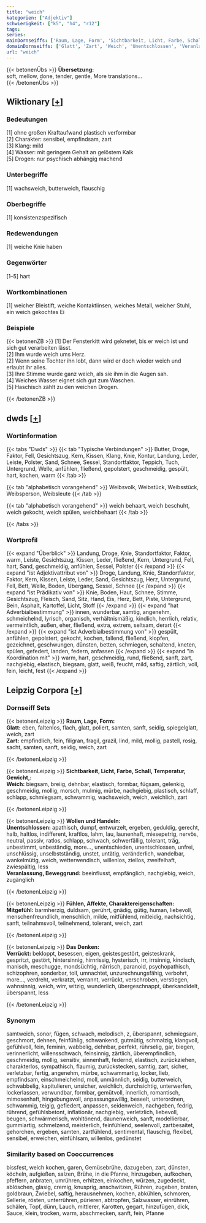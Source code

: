 ```yaml
---
title: "weich"
kategorien: ["Adjektiv"]
schwierigkeit: ["k5", "h4", "r12"]
tags:
series:
mainDornseiffs: ['Raum, Lage, Form', 'Sichtbarkeit, Licht, Farbe, Schall, Temperatur, Gewicht,', 'Wollen und Handeln', 'Fühlen, Affekte, Charaktereigenschaften', 'Das Denken']
domainDornseiffs: ['Glatt', 'Zart', 'Weich', 'Unentschlossen', 'Veranlassung, Beweggrund', 'Mitgefühl', 'Verrückt']
url: "weich"
---
```


{{< betonenÜbs >}}
**Übersetzung:**  
soft, mellow, done, tender, gentle, More translations...  
{{< /betonenÜbs >}}

## Wiktionary [[+](https://de.wiktionary.org/wiki/weich)]

### Bedeutungen
[1] ohne großen Kraftaufwand plastisch verformbar  
[2] Charakter: sensibel, empfindsam, zart  
[3] Klang: mild  
[4] Wasser: mit geringem Gehalt an gelöstem Kalk  
[5] Drogen: nur psychisch abhängig machend  

### Unterbegriffe
[1] wachsweich, butterweich, flauschig  

### Oberbegriffe
[1] konsistenzspezifisch  

### Redewendungen
[1] weiche Knie haben  

### Gegenwörter
[1–5] hart  

### Wortkombinationen
[1] weicher Bleistift, weiche Kontaktlinsen, weiches Metall, weicher Stuhl, ein weich gekochtes Ei  

### Beispiele
{{< betonenZB >}}
[1] Der Fensterkitt wird geknetet, bis er weich ist und sich gut verarbeiten lässt.  
[2] Ihm wurde weich ums Herz.  
[2] Wenn seine Tochter ihn lobt, dann wird er doch wieder weich und erlaubt ihr alles.  
[3] Ihre Stimme wurde ganz weich, als sie ihm in die Augen sah.  
[4] Weiches Wasser eignet sich gut zum Waschen.  
[5] Haschisch zählt zu den weichen Drogen.  

{{< /betonenZB >}}


## dwds [[+](https://www.dwds.de/wb/weich)]

### Wortinformation
{{< tabs "Dwds" >}}
{{< tab "Typische Verbindungen" >}}
Butter, Droge, Faktor, Fell, Gesichtszug, Kern, Kissen, Klang, Knie, Kontur, Landung, Leder, Leiste, Polster, Sand, Schnee, Sessel, Standortfaktor, Teppich, Tuch, Untergrund, Welle, anfühlen, fließend, gepolstert, geschmeidig, gespült, hart, kochen, warm
{{< /tab >}}

{{< tab "alphabetisch vorangehend" >}}
Weibsvolk, Weibstück, Weibsstück, Weibsperson, Weibsleute
{{< /tab >}}

{{< tab "alphabetisch vorangehend" >}}
weich behaart, weich beschuht, weich gekocht, weich spülen, weichbehaart
{{< /tab >}}

{{< /tabs >}}

### Wortprofil
{{< expand "Überblick" >}} Landung, Droge, Knie, Standortfaktor, Faktor, warm, Leiste, Gesichtszug, Kissen, Leder, fließend, Kern, Untergrund, Fell, hart, Sand, geschmeidig, anfühlen, Sessel, Polster {{< /expand >}}
{{< expand "ist Adjektivattribut von" >}} Droge, Landung, Knie, Standortfaktor, Faktor, Kern, Kissen, Leiste, Leder, Sand, Gesichtszug, Herz, Untergrund, Fell, Bett, Welle, Boden, Übergang, Sessel, Schnee {{< /expand >}}
{{< expand "ist Prädikativ von" >}} Knie, Boden, Haut, Schnee, Stimme, Gesichtszug, Fleisch, Sand, Sitz, Hand, Eis, Herz, Bett, Piste, Untergrund, Bein, Asphalt, Kartoffel, Licht, Stoff {{< /expand >}}
{{< expand "hat Adverbialbestimmung" >}} innen, wunderbar, samtig, angenehm, schmeichelnd, lyrisch, organisch, verhältnismäßig, kindlich, herrlich, relativ, vermeintlich, außen, eher, fließend, extra, extrem, seltsam, derart {{< /expand >}}
{{< expand "ist Adverbialbestimmung von" >}} gespült, anfühlen, gepolstert, gekocht, kochen, fallend, fließend, klopfen, gezeichnet, geschwungen, dünsten, betten, schmiegen, schaltend, kneten, spülen, gefedert, landen, federn, anfassen {{< /expand >}}
{{< expand "in Koordination mit" >}} warm, hart, geschmeidig, rund, fließend, sanft, zart, nachgiebig, elastisch, biegsam, glatt, weiß, feucht, mild, saftig, zärtlich, voll, fein, leicht, fest {{< /expand >}}

## Leipzig Corpora [[+](https://corpora.uni-leipzig.de/en/res?word=weich&corpusId=deu_newscrawl-public_2018)]

### Dornseiff Sets
{{< betonenLeipzig >}}
**Raum, Lage, Form:**  
**Glatt:** eben, faltenlos, flach, glatt, poliert, samten, sanft, seidig, spiegelglatt, weich, zart  
**Zart:** empfindlich, fein, filigran, fragil, grazil, lind, mild, mollig, pastell, rosig, sacht, samten, sanft, seidig, weich, zart  

{{< /betonenLeipzig >}}


{{< betonenLeipzig >}}
**Sichtbarkeit, Licht, Farbe, Schall, Temperatur, Gewicht,:**  
**Weich:** biegsam, breiig, dehnbar, elastisch, formbar, fügsam, gelenkig, geschmeidig, mollig, morsch, mulmig, mürbe, nachgiebig, plastisch, schlaff, schlapp, schmiegsam, schwammig, wachsweich, weich, weichlich, zart  

{{< /betonenLeipzig >}}


{{< betonenLeipzig >}}
**Wollen und Handeln:**  
**Unentschlossen:** apathisch, dumpf, entwurzelt, ergeben, geduldig, gerecht, halb, haltlos, indifferent, kraftlos, lahm, lau, launenhaft, miesepetrig, nervös, neutral, passiv, ratlos, schlapp, schwach, schwerfällig, tolerant, träg, unbestimmt, unbeständig, more..., unentschieden, unentschlossen, unfrei, unschlüssig, unselbstständig, unstet, untätig, veränderlich, wandelbar, wankelmütig, weich, wetterwendisch, willenlos, ziellos, zweifelhaft, zwiespältig, less  
**Veranlassung, Beweggrund:** beeinflusst, empfänglich, nachgiebig, weich, zugänglich  

{{< /betonenLeipzig >}}


{{< betonenLeipzig >}}
**Fühlen, Affekte, Charaktereigenschaften:**  
**Mitgefühl:** barmherzig, duldsam, gerührt, gnädig, gütig, human, liebevoll, menschenfreundlich, menschlich, milde, mitfühlend, mitleidig, nachsichtig, sanft, teilnahmsvoll, teilnehmend, tolerant, weich, zart  

{{< /betonenLeipzig >}}


{{< betonenLeipzig >}}
**Das Denken:**  
**Verrückt:** bekloppt, besessen, eigen, geistesgestört, geisteskrank, gespritzt, gestört, hintersinnig, hirnrissig, hysterisch, irr, irrsinnig, kindisch, manisch, meschugge, mondsüchtig, närrisch, paranoid, psychopathisch, schizophren, sonderbar, toll, umnachtet, unzurechnungsfähig, verbohrt, more..., verdreht, verkratzt, verrannt, verrückt, verschroben, verstiegen, wahnsinnig, weich, wirr, witzig, wunderlich, übergeschnappt, überkandidelt, überspannt, less  

{{< /betonenLeipzig >}}

### Synonym
samtweich, sonor, fügen, schwach, melodisch, z, überspannt, schmiegsam, geschmort, dehnen, feinfühlig, schwankend, gutmütig, schmalzig, klangvoll, gefühlvoll, fein, feminin, wabbelig, dehnbar, perfekt, rührselig, gar, biegen, verinnerlicht, willensschwach, feinsinnig, zärtlich, überempfindlich, geschmeidig, mollig, sensitiv, sinnenhaft, federnd, elastisch, zurückziehen, charakterlos, sympathisch, flaumig, zurückstecken, samtig, zart, sicher, verletzbar, fertig, angenehm, mürbe, schwammartig, locker, lieb, empfindsam, einschmeichelnd, moll, unmännlich, seidig, butterweich, schwabbelig, kapitulieren, unsicher, weichlich, durchsichtig, unterwerfen, lockerlassen, verwundbar, formbar, gemütvoll, innerlich, romantisch, mimosenhaft, hingebungsvoll, anpassungswillig, beseelt, unterordnen, schwammig, teigig, gefiedert, anpassen, seidenweich, nachgeben, fedrig, rührend, gefühlsbetont, inflationär, nachgiebig, verletzlich, liebevoll, beugen, schwärmerisch, wohltönend, daunenweich, sanft, modellierbar, gummiartig, schmelzend, meisterlich, feinfühlend, seelenvoll, zartbesaitet, gehorchen, ergeben, samten, zartfühlend, sentimental, flauschig, flexibel, sensibel, erweichen, einfühlsam, willenlos, gedünstet


### Similarity based on Cooccurrences
bissfest, weich kochen, garen, Gemüsebrühe, dazugeben, zart, dünsten, köcheln, aufgießen, salzen, Brühe, in die Pfanne, hinzugeben, aufkochen, pfeffern, anbraten, umrühren, erhitzen, einkochen, würzen, zugedeckt, ablöschen, glasig, cremig, knusprig, anschwitzen, Rühren, zugeben, braten, goldbraun, Zwiebel, saftig, herausnehmen, kochen, abkühlen, schmoren, Sellerie, rösten, unterrühren, pürieren, abtropfen, Salzwasser, einrühren, schälen, Topf, dünn, Lauch, mittlerer, Karotten, gegart, hinzufügen, dick, Sauce, klein, trocken, warm, abschmecken, sanft, fein, Pfanne

